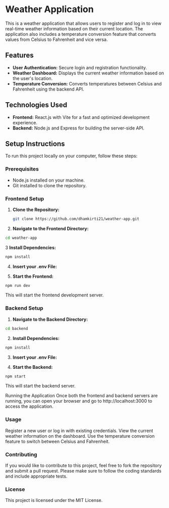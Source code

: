 # Weather Application

This is a weather application that allows users to register and log in to view real-time weather information based on their current location. The application also includes a temperature conversion feature that converts values from Celsius to Fahrenheit and vice versa.

## Features

- **User Authentication:** Secure login and registration functionality.
- **Weather Dashboard:** Displays the current weather information based on the user's location.
- **Temperature Conversion:** Converts temperatures between Celsius and Fahrenheit using the backend API.

## Technologies Used

- **Frontend:** React.js with Vite for a fast and optimized development experience.
- **Backend:** Node.js and Express for building the server-side API.

## Setup Instructions

To run this project locally on your computer, follow these steps:

### Prerequisites

- Node.js installed on your machine.
- Git installed to clone the repository.

### Frontend Setup

1. **Clone the Repository:**

   ```bash
   git clone https://github.com/dhamkirti21/weather-app.git

   
2. **Navigate to the Frontend Directory:**

```bash
cd weather-app
```

3 **Install Dependencies:**

```bash
npm install
```

4. **Insert your .env File:**

5. **Start the Frontend:**

```bash
npm run dev
```

This will start the frontend development server.

### Backend Setup

1. **Navigate to the Backend Directory:**

```bash
cd backend
```

2. **Install Dependencies:**

```bash
npm install
```

3. **Insert your .env File:**

4. **Start the Backend:**

```bash
npm start
```

This will start the backend server.

Running the Application
Once both the frontend and backend servers are running, you can open your browser and go to http://localhost:3000 to access the application.

### Usage

Register a new user or log in with existing credentials.
View the current weather information on the dashboard.
Use the temperature conversion feature to switch between Celsius and Fahrenheit.

### Contributing
If you would like to contribute to this project, feel free to fork the repository and submit a pull request. Please make sure to follow the coding standards and include appropriate tests.

### License
This project is licensed under the MIT License.
